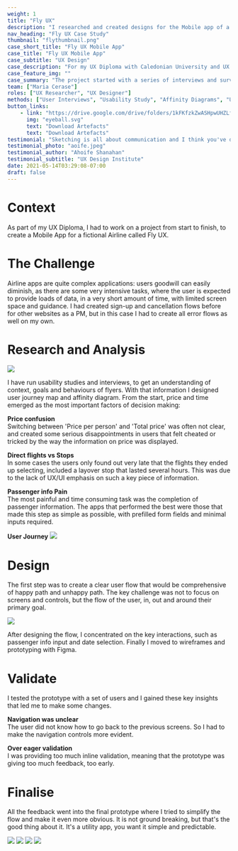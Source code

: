 ```yaml
---
weight: 1
title: "Fly UX"
description: "I researched and created designs for the Mobile app of a fictional Airline: Fly UX"
nav_heading: "Fly UX Case Study"
thumbnail: "flythumbnail.png"
case_short_title: "Fly UX Mobile App"
case_title: "Fly UX Mobile App"
case_subtitle: "UX Design"
case_description: "For my UX Diploma with Caledonian University and UX Design Institute I researched, designed and prototyped a mobile application for a fictional Airline: Fly UX."
case_feature_img: ""
case_summary: "The project started with a series of interviews and surveys with users that travel quite often. I then proceeded to collate the research, analyse the data points and prepare user flows, interactions and finally wireframe and prototype the app."
team: ["Maria Cerase"]
roles: ["UX Researcher", "UX Designer"]
methods: ["User Interviews", "Usability Study", "Affinity Diagrams", "User Flow", "Wireframing", "Prototyping"]
button_links:
    - link: "https://drive.google.com/drive/folders/1kFKfzkZwASHpwUHZLfNDmEM2CgD90fCj"
      img: "eyeball.svg"
      text: "Download Artefacts"
      text: "Download Artefacts"
testimonial: "Sketching is all about communication and I think you've done that really well. Really nice and clear. Your field labels are good and flow feels logical. I think this is a great foundation to your prototype. "
testimonial_photo: "aoife.jpeg"
testimonial_author: "Ahoife Shanahan"
testimonial_subtitle: "UX Design Institute"
date: 2021-05-14T03:29:08-07:00
draft: false
---
```


# Context

As part of my UX Diploma, I had to work on a project from start to finish, to create a Mobile App for a fictional Airline called Fly UX. 

# The Challenge


Airline apps are quite complex applications: users goodwill can easily diminish, as there are some very intensive tasks, where the user is expected to provide loads of data, in a very short amount of time, with limited screen space and guidance. I had created sign-up and cancellation flows before for other websites as a PM, but in this case I had to create all error flows as well on my own.

# Research and Analysis

![](//localhost:1313/flyux/img/research.jpg)

I have run usability studies and interviews, to get an understanding of context, goals and behaviours of flyers. With that information I designed user journey map and affinity diagram. From the start, price and time emerged as the most important factors of decision making:

**Price confusion**
<br>Switching between 'Price per person' and 'Total price' was often not clear, and created some serious disappointments in users that felt cheated or tricked by the way the information on price was displayed.

**Direct flights vs Stops**
<br>In some cases the users only found out very late that the flights they ended up selecting, included a layover stop that lasted several hours. This was due to the lack of UX/UI emphasis on such a key piece of information.

**Passenger info Pain**
<br>The most painful and time consuming task was the completion of passenger information. The apps that performed the best were those that made this step as simple as possible, with prefilled form fields and minimal inputs required.

**User Journey**
![](//localhost:1313/flyux/img/journey.png)

            
# Design

The first step was to create a clear user flow that would be comprehensive of happy path and unhappy path. The key challenge was not to focus on screens and controls, but the flow of the user, in, out and around their primary goal. 

![](//localhost:1313/flyux/img/flyuxflow.png)

After designing the flow, I concentrated on the key interactions, such as passenger info input and date selection. Finally I moved to wireframes and prototyping with Figma. 

# Validate

I tested the prototype with a set of users and I gained these key insights that led me to make some changes.

**Navigation was unclear**
<br>The user did not know how to go back to the previous screens. So I had to make the navigation controls more evident.

**Over eager validation**
<br>I was providing too much inline validation, meaning that the prototype was giving too much feedback, too early.

# Finalise

All the feedback went into the final prototype where I tried to simplify the flow and make it even more obvious. It is not ground breaking, but that's the good thing about it. It's a utility app, you want it simple and predictable.

![](//localhost:1313/flyux/img/1.png)
![](//localhost:1313/flyux/img/2.png)
![](//localhost:1313/flyux/img/3.png)
![](//localhost:1313/flyux/img/4.png)